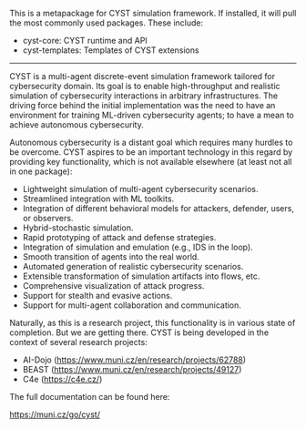 This is a metapackage for CYST simulation framework. If installed, it will pull the most commonly used packages. 
These include:
- cyst-core: CYST runtime and API
- cyst-templates: Templates of CYST extensions

---

CYST is a multi-agent discrete-event simulation framework tailored for cybersecurity domain. Its goal is to enable
high-throughput and realistic simulation of cybersecurity interactions in arbitrary infrastructures. The driving force
behind the initial implementation was the need to have an environment for training ML-driven cybersecurity agents; to
have a mean to achieve autonomous cybersecurity.

Autonomous cybersecurity is a distant goal which requires many hurdles to be overcome. CYST aspires to be an important
technology in this regard by providing key functionality, which is not available elsewhere (at least not all in one
package):

- Lightweight simulation of multi-agent cybersecurity scenarios.
- Streamlined integration with ML toolkits.
- Integration of different behavioral models for attackers, defender, users, or observers.
- Hybrid-stochastic simulation.
- Rapid prototyping of attack and defense strategies.
- Integration of simulation and emulation (e.g., IDS in the loop).
- Smooth transition of agents into the real world.
- Automated generation of realistic cybersecurity scenarios.
- Extensible transformation of simulation artifacts into flows, etc.
- Comprehensive visualization of attack progress.
- Support for stealth and evasive actions.
- Support for multi-agent collaboration and communication.

Naturally, as this is a research project, this functionality is in various state of completion. But we are getting
there. CYST is being developed in the context of several research projects:

- AI-Dojo (https://www.muni.cz/en/research/projects/62788)
- BEAST (https://www.muni.cz/en/research/projects/49127)
- C4e (https://c4e.cz/)

The full documentation can be found here:

https://muni.cz/go/cyst/